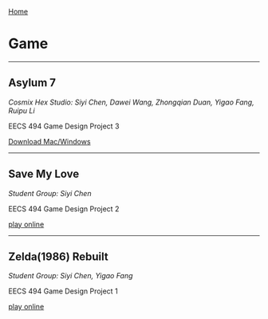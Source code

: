 [Home](index.md)

# Game

------

## Asylum 7

*Cosmix Hex Studio: Siyi Chen, Dawei Wang, Zhongqian Duan, Yigao Fang, Ruipu Li*

EECS 494 Game Design Project 3

[Download Mac/Windows](https://drive.google.com/drive/folders/19tqpVue4BAntjGUJz0MaRSeANvv_MPdh?usp=sharing)

------

## Save My Love

*Student Group: Siyi Chen*

EECS 494 Game Design Project 2

[play online](http://www-personal.umich.edu/~siyich/Web_Save_My_Love/)

------

## Zelda(1986) Rebuilt

*Student Group: Siyi Chen, Yigao Fang*

EECS 494 Game Design Project 1

[play online](http://www-personal.umich.edu/~siyich/Web_Zelda/)



